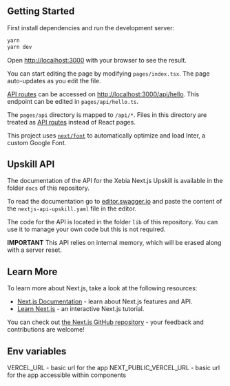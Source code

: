 ## Getting Started

First install dependencies and run the development server:

```bash
yarn
yarn dev
```

Open [http://localhost:3000](http://localhost:3000) with your browser to see the result.

You can start editing the page by modifying `pages/index.tsx`. The page auto-updates as you edit the file.

[API routes](https://nextjs.org/docs/api-routes/introduction) can be accessed on [http://localhost:3000/api/hello](http://localhost:3000/api/hello). This endpoint can be edited in `pages/api/hello.ts`.

The `pages/api` directory is mapped to `/api/*`. Files in this directory are treated as [API routes](https://nextjs.org/docs/api-routes/introduction) instead of React pages.

This project uses [`next/font`](https://nextjs.org/docs/basic-features/font-optimization) to automatically optimize and load Inter, a custom Google Font.

## Upskill API

The documentation of the API for the Xebia Next.js Upskill is available in the folder `docs` of this repository.

To read the documentation go to [editor.swagger.io](https://editor.swagger.io) and paste the content of the `nextjs-api-upskill.yaml` file in the editor.

The code for the API is located in the folder `lib` of this repository. You can use it to manage your own code but this is not required.

**IMPORTANT** This API relies on internal memory, which will be erased along with a server reset.

## Learn More

To learn more about Next.js, take a look at the following resources:

- [Next.js Documentation](https://nextjs.org/docs) - learn about Next.js features and API.
- [Learn Next.js](https://nextjs.org/learn) - an interactive Next.js tutorial.

You can check out [the Next.js GitHub repository](https://github.com/vercel/next.js/) - your feedback and contributions are welcome!

## Env variables

VERCEL_URL - basic url for the app
NEXT_PUBLIC_VERCEL_URL - basic url for the app accessible within components